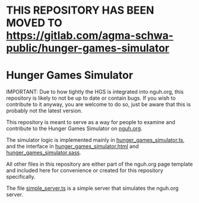 # THIS REPOSITORY HAS BEEN MOVED TO https://gitlab.com/agma-schwa-public/hunger-games-simulator

# Hunger Games Simulator

IMPORTANT: Due to how tightly the HGS is integrated into nguh.org, this repository
is likely to not be up to date or contain bugs. If you wish to contribute to it anyway,
you are welcome to do so, just be aware that this is probably not the latest version.

This repository is meant to serve as a way for people to examine and
contribute to the Hunger Games Simulator on 
[nguh.org](https://www.nguh.org/tools/hunger_games_simulator).

The simulator logic is implemented mainly in 
[hunger_games_simulator.ts](./hunger_games_simulator.ts),
and the interface in 
[hunger_games_simulator.html](./hunger_games_simulator.html)
and [hunger_games_simulator.sass](./css/hunger_games_simulator.sass).

All other files in this repository are either part of the nguh.org page
template and included here for convenience or created for this repository 
specifically.

The file [simple_server.ts](simple_server.ts) is a simple server that
simulates the nguh.org server.
